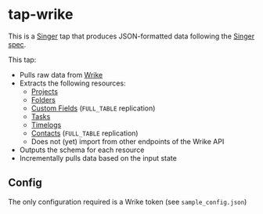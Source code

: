 # tap-wrike

This is a [Singer](https://singer.io) tap that produces JSON-formatted data
following the [Singer
spec](https://github.com/singer-io/getting-started/blob/master/SPEC.md).

This tap:

- Pulls raw data from [Wrike](https://developers.wrike.com/api)
- Extracts the following resources:
  - [Projects](https://developers.wrike.com/api/v4/folders-projects/)
  - [Folders](https://developers.wrike.com/api/v4/folders-projects/)
  - [Custom Fields](https://developers.wrike.com/api/v4/custom-fields/) (`FULL_TABLE` replication)
  - [Tasks](https://developers.wrike.com/api/v4/tasks/)
  - [Timelogs](https://developers.wrike.com/api/v4/timelogs/)
  - [Contacts](https://developers.wrike.com/api/v4/contacts/) (`FULL_TABLE` replication)
  - Does not (yet) import from other endpoints of the Wrike API
- Outputs the schema for each resource
- Incrementally pulls data based on the input state

## Config

The only configuration required is a Wrike token (see `sample_config.json`)
